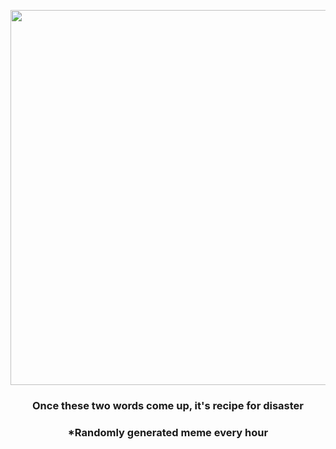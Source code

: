<p align="center">
        <img src="https://i.redd.it/t89iebq1b6x91.jpg" width="600" height="600">
        </p>
        <h3 align="center">Once these two words come up, it's recipe for disaster</h3>
        <h3 align="center">*Randomly generated meme every hour</h3>
    